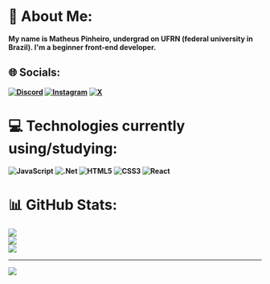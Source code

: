 # 💫 About Me:
<strong>My name is Matheus Pinheiro, undergrad on UFRN (federal university in Brazil). I'm a beginner front-end developer.<strong>


## 🌐 Socials:
[![Discord](https://img.shields.io/badge/Discord-%237289DA.svg?logo=discord&logoColor=white)](https://discord.gg/chas) [![Instagram](https://img.shields.io/badge/Instagram-%23E4405F.svg?logo=Instagram&logoColor=white)](https://instagram.com/matphn_) [![X](https://img.shields.io/badge/X-black.svg?logo=X&logoColor=white)](https://x.com/ratopeitos) 

# 💻 Technologies currently using/studying:
![JavaScript](https://img.shields.io/badge/javascript-%23323330.svg?style=flat&logo=javascript&logoColor=%23F7DF1E) ![.Net](https://img.shields.io/badge/.NET-5C2D91?style=flat&logo=.net&logoColor=white) ![HTML5](https://img.shields.io/badge/html5-%23E34F26.svg?style=flat&logo=html5&logoColor=white) ![CSS3](https://img.shields.io/badge/css3-%231572B6.svg?style=flat&logo=css3&logoColor=white) ![React](https://img.shields.io/badge/react-%2320232a.svg?style=flat&logo=react&logoColor=%2361DAFB)
# 📊 GitHub Stats:
![](https://github-readme-stats.vercel.app/api?username=eccc0&theme=radical&hide_border=true&include_all_commits=false&count_private=true)<br/>
![](https://github-readme-streak-stats.herokuapp.com/?user=eccc0&theme=radical&hide_border=true)<br/>
![](https://github-readme-stats.vercel.app/api/top-langs/?username=eccc0&theme=radical&hide_border=true&include_all_commits=false&count_private=true&layout=compact)


---
[![](https://visitcount.itsvg.in/api?id=eccc0&icon=6&color=4)](https://visitcount.itsvg.in)

